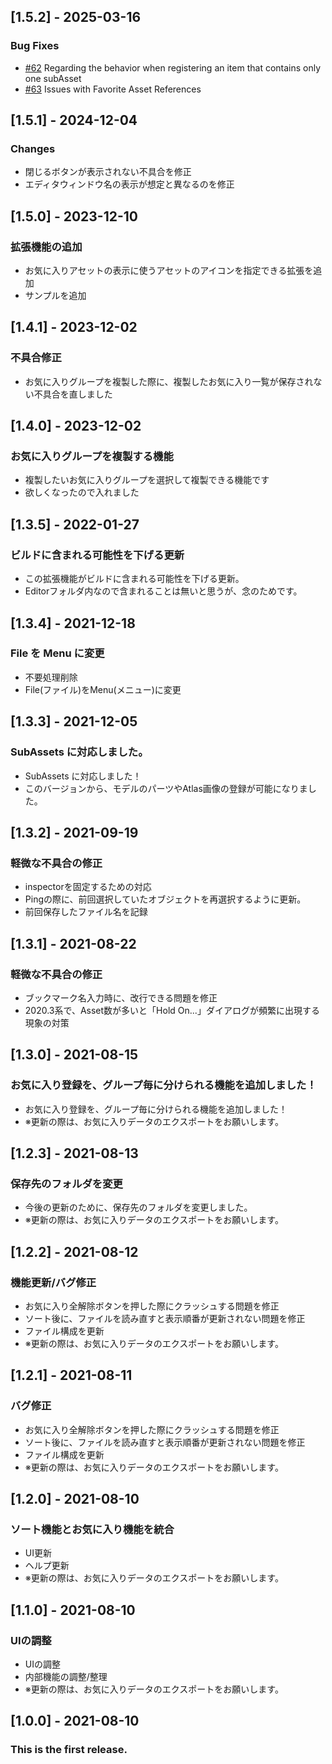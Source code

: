 ## [1.5.2] - 2025-03-16
### Bug Fixes
- [#62](https://github.com/MasyoLab/UnityTools-FavoritesAsset/issues/62) Regarding the behavior when registering an item that contains only one subAsset
- [#63](https://github.com/MasyoLab/UnityTools-FavoritesAsset/issues/63) Issues with Favorite Asset References

## [1.5.1] - 2024-12-04
### Changes
- 閉じるボタンが表示されない不具合を修正
- エディタウィンドウ名の表示が想定と異なるのを修正

## [1.5.0] - 2023-12-10
### 拡張機能の追加
- お気に入りアセットの表示に使うアセットのアイコンを指定できる拡張を追加
- サンプルを追加

## [1.4.1] - 2023-12-02
### 不具合修正
- お気に入りグループを複製した際に、複製したお気に入り一覧が保存されない不具合を直しました

## [1.4.0] - 2023-12-02
### お気に入りグループを複製する機能
- 複製したいお気に入りグループを選択して複製できる機能です
- 欲しくなったので入れました

## [1.3.5] - 2022-01-27
### ビルドに含まれる可能性を下げる更新
- この拡張機能がビルドに含まれる可能性を下げる更新。
- Editorフォルダ内なので含まれることは無いと思うが、念のためです。

## [1.3.4] - 2021-12-18
### File を Menu に変更
- 不要処理削除
- File(ファイル)をMenu(メニュー)に変更

## [1.3.3] - 2021-12-05
### SubAssets に対応しました。
- SubAssets に対応しました！
- このバージョンから、モデルのパーツやAtlas画像の登録が可能になりました。

## [1.3.2] - 2021-09-19
### 軽微な不具合の修正
- inspectorを固定するための対応
- Pingの際に、前回選択していたオブジェクトを再選択するように更新。
- 前回保存したファイル名を記録

## [1.3.1] - 2021-08-22
### 軽微な不具合の修正
- ブックマーク名入力時に、改行できる問題を修正
- 2020.3系で、Asset数が多いと「Hold On...」ダイアログが頻繁に出現する現象の対策

## [1.3.0] - 2021-08-15
### お気に入り登録を、グループ毎に分けられる機能を追加しました！
- お気に入り登録を、グループ毎に分けられる機能を追加しました！
- ※更新の際は、お気に入りデータのエクスポートをお願いします。

## [1.2.3] - 2021-08-13
### 保存先のフォルダを変更
- 今後の更新のために、保存先のフォルダを変更しました。
- ※更新の際は、お気に入りデータのエクスポートをお願いします。

## [1.2.2] - 2021-08-12
### 機能更新/バグ修正
- お気に入り全解除ボタンを押した際にクラッシュする問題を修正
- ソート後に、ファイルを読み直すと表示順番が更新されない問題を修正
- ファイル構成を更新
- ※更新の際は、お気に入りデータのエクスポートをお願いします。

## [1.2.1] - 2021-08-11
### バグ修正
- お気に入り全解除ボタンを押した際にクラッシュする問題を修正
- ソート後に、ファイルを読み直すと表示順番が更新されない問題を修正
- ファイル構成を更新
- ※更新の際は、お気に入りデータのエクスポートをお願いします。

## [1.2.0] - 2021-08-10
### ソート機能とお気に入り機能を統合
- UI更新
- ヘルプ更新
- ※更新の際は、お気に入りデータのエクスポートをお願いします。

## [1.1.0] - 2021-08-10
### UIの調整
- UIの調整
- 内部機能の調整/整理
- ※更新の際は、お気に入りデータのエクスポートをお願いします。

## [1.0.0] - 2021-08-10
### This is the first release.